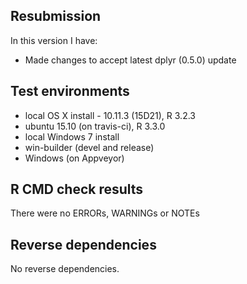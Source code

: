 ## Resubmission
In this version I have:

* Made changes to accept latest dplyr (0.5.0) update

## Test environments
* local OS X install - 10.11.3 (15D21), R 3.2.3
* ubuntu 15.10 (on travis-ci), R 3.3.0
* local Windows 7 install
* win-builder (devel and release)
* Windows (on Appveyor)

## R CMD check results

There were no ERRORs, WARNINGs or NOTEs

## Reverse dependencies

No reverse dependencies.

 
